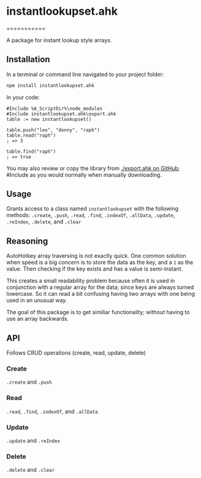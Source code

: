 # instantlookupset.ahk

===========

A package for instant lookup style arrays.


## Installation
In a terminal or command line navigated to your project folder:
```bash
npm install instantlookupset.ahk
```

In your code:
```autohotkey
#Include %A_ScriptDir%\node_modules
#Include instantlookupset.ahk\export.ahk
table := new instantlookupset()

table.push("leo", "donny", "raph")
table.read("raph")
; => 3

table.find("raph")
; => true
```
You may also review or copy the library from [./export.ahk on GitHub](https://github.com/Chunjee/instantlookupset.ahk); #Include as you would normally when manually downloading.


## Usage
Grants access to a class named `instantlookupset` with the following methods: `.create`, `.push`, `.read`, `.find`, `.indexOf`, `.allData`, `.update`, `.reIndex`, `.delete`, and `.clear`


## Reasoning
AutoHotkey array traversing is not exactly quick. One common solution when speed is a big concern is to store the data as the key, and a `1` as the value. Then checking if the key exists and has a value is semi-instant.

This creates a small readability problem because often it is used in conjunction with a regular array for the data; since keys are always turned lowercase. So it can read a bit confusing having two arrays with one being used in an unusual way.

The goal of this package is to get similiar functionality; without having to use an array backwards.


## API
Follows CRUD operations (create, read, update, delete)


### Create
`.create` and `.push`

### Read
`.read`, `.find`, `.indexOf`, and `.allData`

### Update
`.update` and `.reIndex`

### Delete
`.delete` and `.clear`
